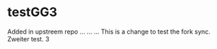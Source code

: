 # testGG3
Added in upstreem repo
...
...
...
This is a change to test the fork sync.
Zweiter test.
3
